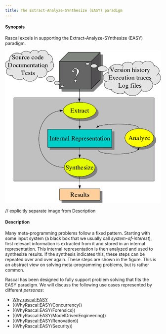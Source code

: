 ```yaml
---
title: The Extract-Analyze-SYnthesize (EASY) paradigm
---
```


#### Synopsis

Rascal excels in supporting the Extract-Analyze-SYnthesize (EASY) paradigm.

![](/assets/WhyRascal/EASY/easy-workflow.png)

// explicitly separate image from Description 

#### Description

Many meta-programming problems follow a fixed pattern. 
Starting with some input system (a black box that we usually call _system-of-interest_), 
first relevant information is extracted from it and stored in an internal representation. 
This internal representation is then analyzed and used to synthesize results.
 If the synthesis indicates this, these steps can be repeated over and over again. These steps are shown in the figure.
This is an abstract view on solving meta-programming problems, but is rather common.

Rascal has been designed to fully support problem solving that fits the EASY paradigm.
We will discuss the following use cases represented by different _personas_:

* [Why rascal:EASY](../..//WhyRascal/EASY)
* ((WhyRascal:EASY/Concurrency))
* ((WhyRascal:EASY/Forensics))
* ((WhyRascal:EASY/ModelDrivenEngineering))
* ((WhyRascal:EASY/Renovation))
* ((WhyRascal:EASY/Security))


